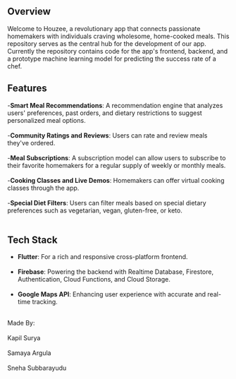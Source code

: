 ## Overview

Welcome to Houzee, a revolutionary app that connects passionate homemakers with individuals craving wholesome, home-cooked meals.
This repository serves as the central hub for the development of our app.
Currently the repository contains code for the app's frontend, backend, and a prototype machine learning model for predicting the success rate of a chef.

## Features

-**Smart Meal Recommendations**: A recommendation engine that analyzes users' preferences, past orders, and dietary restrictions to suggest personalized meal options.<br></br>
-**Community Ratings and Reviews**: Users can rate and review meals they've ordered.<br></br>
-**Meal Subscriptions**: A subscription model can allow users to subscribe to their favorite homemakers for a regular supply of weekly or monthly meals.<br></br>
-**Cooking Classes and Live Demos**: Homemakers can offer virtual cooking classes through the app.<br></br>
-**Special Diet Filters**: Users can filter meals based on special dietary preferences such as vegetarian, vegan, gluten-free, or keto.<br></br>

## Tech Stack

- **Flutter**: For a rich and responsive cross-platform frontend.<br></br>
- **Firebase**: Powering the backend with Realtime Database, Firestore, Authentication, Cloud Functions, and Cloud Storage.<br></br>
- **Google Maps API**: Enhancing user experience with accurate and real-time tracking.<br></br>

Made By:<br></br>
Kapil Surya<br></br>
Samaya Argula<br></br>
Sneha Subbarayudu<br></br>
